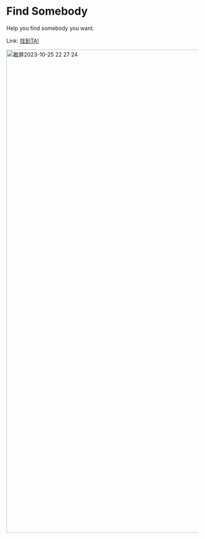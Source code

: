 # Find Somebody

Help you find somebody you want.

Link: [找到TA!](https://findsomebody.nclgclub.com/)

<img width="1266" alt="截屏2023-10-25 22 27 24" src="https://github.com/allinprogram/FindSomebody-Frontend/assets/29867703/bbbc714d-6986-4540-885c-4a7ebb37a718">
